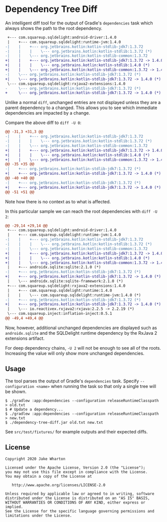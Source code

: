 # Dependency Tree Diff

An intelligent diff tool for the output of Gradle's `dependencies` task which always shows
the path to the root dependency.

```diff
 +--- com.squareup.sqldelight:android-driver:1.4.0
 |    +--- com.squareup.sqldelight:runtime-jvm:1.4.0
-|    |    +--- org.jetbrains.kotlin:kotlin-stdlib-jdk7:1.3.72
-|    |    |    \--- org.jetbrains.kotlin:kotlin-stdlib:1.3.72 (*)
-|    |    \--- org.jetbrains.kotlin:kotlin-stdlib-common:1.3.72
+|    |    +--- org.jetbrains.kotlin:kotlin-stdlib-jdk7:1.3.72 -> 1.4.0
+|    |    |    \--- org.jetbrains.kotlin:kotlin-stdlib:1.4.0 (*)
+|    |    \--- org.jetbrains.kotlin:kotlin-stdlib-common:1.3.72 -> 1.4.0
-|    \--- org.jetbrains.kotlin:kotlin-stdlib-jdk7:1.3.72 (*)
+|    \--- org.jetbrains.kotlin:kotlin-stdlib-jdk7:1.3.72 -> 1.4.0 (*)
 \--- com.squareup.sqldelight:rxjava2-extensions:1.4.0
-     \--- org.jetbrains.kotlin:kotlin-stdlib-jdk7:1.3.72 (*)
+     \--- org.jetbrains.kotlin:kotlin-stdlib-jdk7:1.3.72 -> 1.4.0 (*)
```

Unlike a normal `diff`, unchanged entries are not displayed unless they are a parent dependency
to a changed. This allows you to see which immediate dependencies are impacted by a change.

Compare the above diff to `diff -U 0`:

```diff
@@ -31,3 +31,3 @@
-|    |    +--- org.jetbrains.kotlin:kotlin-stdlib-jdk7:1.3.72
-|    |    |    \--- org.jetbrains.kotlin:kotlin-stdlib:1.3.72 (*)
-|    |    \--- org.jetbrains.kotlin:kotlin-stdlib-common:1.3.72
+|    |    +--- org.jetbrains.kotlin:kotlin-stdlib-jdk7:1.3.72 -> 1.4.0
+|    |    |    \--- org.jetbrains.kotlin:kotlin-stdlib:1.4.0 (*)
+|    |    \--- org.jetbrains.kotlin:kotlin-stdlib-common:1.3.72 -> 1.4.0
@@ -35 +35 @@
-|    +--- org.jetbrains.kotlin:kotlin-stdlib-jdk7:1.3.72 (*)
+|    +--- org.jetbrains.kotlin:kotlin-stdlib-jdk7:1.3.72 -> 1.4.0 (*)
@@ -40 +40 @@
-|    +--- org.jetbrains.kotlin:kotlin-stdlib-jdk7:1.3.72 (*)
+|    +--- org.jetbrains.kotlin:kotlin-stdlib-jdk7:1.3.72 -> 1.4.0 (*)
@@ -51 +51 @@
```

Note how there is no context as to what is affected.

In this particular sample we can reach the root dependencies with `diff -U 2`:

```diff
@@ -29,14 +29,14 @@
 +--- com.squareup.sqldelight:android-driver:1.4.0
 |    +--- com.squareup.sqldelight:runtime-jvm:1.4.0
-|    |    +--- org.jetbrains.kotlin:kotlin-stdlib-jdk7:1.3.72
-|    |    |    \--- org.jetbrains.kotlin:kotlin-stdlib:1.3.72 (*)
-|    |    \--- org.jetbrains.kotlin:kotlin-stdlib-common:1.3.72
+|    |    +--- org.jetbrains.kotlin:kotlin-stdlib-jdk7:1.3.72 -> 1.4.0
+|    |    |    \--- org.jetbrains.kotlin:kotlin-stdlib:1.4.0 (*)
+|    |    \--- org.jetbrains.kotlin:kotlin-stdlib-common:1.3.72 -> 1.4.0
 |    +--- androidx.sqlite:sqlite:2.1.0 (*)
-|    +--- org.jetbrains.kotlin:kotlin-stdlib-jdk7:1.3.72 (*)
+|    +--- org.jetbrains.kotlin:kotlin-stdlib-jdk7:1.3.72 -> 1.4.0 (*)
 |    \--- androidx.sqlite:sqlite-framework:2.1.0 (*)
 +--- com.squareup.sqldelight:rxjava2-extensions:1.4.0
 |    +--- com.squareup.sqldelight:runtime:1.4.0
 |    |    \--- com.squareup.sqldelight:runtime-jvm:1.4.0 (*)
-|    +--- org.jetbrains.kotlin:kotlin-stdlib-jdk7:1.3.72 (*)
+|    +--- org.jetbrains.kotlin:kotlin-stdlib-jdk7:1.3.72 -> 1.4.0 (*)
 |    \--- io.reactivex.rxjava2:rxjava:2.2.5 -> 2.2.19 (*)
 \--- com.squareup.inject:inflation-inject:0.5.1
@@ -49,4 +49,4 @@
```

Now, however, additional unchanged dependencies are displayed such as `androidx.sqlite` and the
SQLDelight runtime dependency by the RxJava 2 extensions artifact.

For deep dependency chains, `-U 2` will not be enough to see all of the roots. Increasing the value
will only show more unchanged dependencies.


## Usage

The tool parses the output of Gradle's `dependencies` task. Specify `--configuration <name>` when
running the task so that only a single tree will be shown.

```
$ ./gradlew :app:dependencies --configuration releaseRuntimeClasspath > old.txt
$ # Update a dependency...
$ ./gradlew :app:dependencies --configuration releaseRuntimeClasspath > new.txt
$ ./dependency-tree-diff.jar old.txt new.txt
```

See `src/test/fixtures/` for example outputs and their expected diffs.


## License

    Copyright 2020 Jake Wharton

    Licensed under the Apache License, Version 2.0 (the "License");
    you may not use this file except in compliance with the License.
    You may obtain a copy of the License at

       http://www.apache.org/licenses/LICENSE-2.0

    Unless required by applicable law or agreed to in writing, software
    distributed under the License is distributed on an "AS IS" BASIS,
    WITHOUT WARRANTIES OR CONDITIONS OF ANY KIND, either express or implied.
    See the License for the specific language governing permissions and
    limitations under the License.
